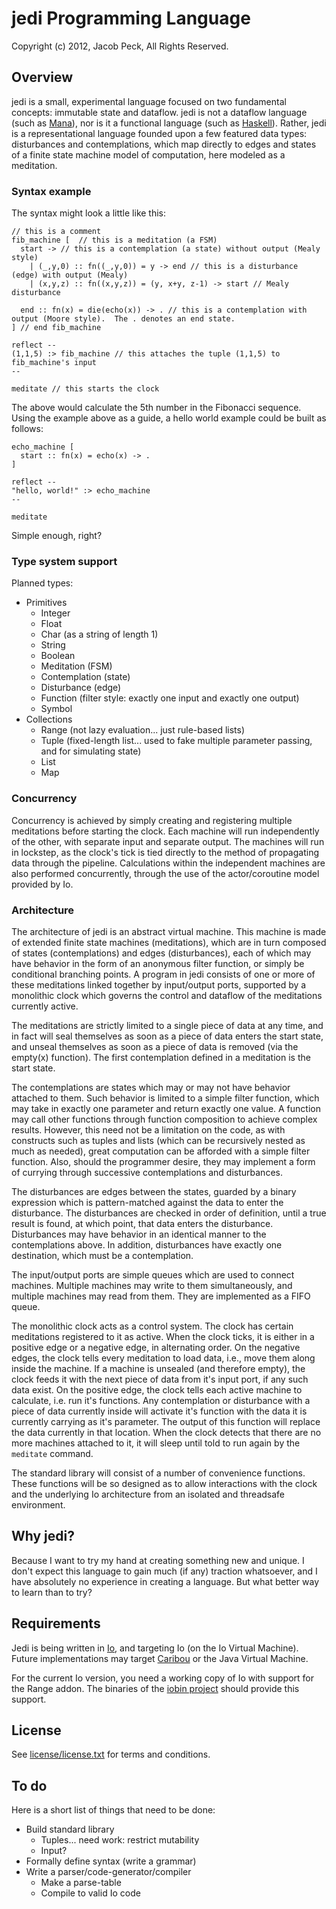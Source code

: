 # jedi Programming Language 

Copyright (c) 2012, Jacob Peck, All Rights Reserved.

## Overview

jedi is a small, experimental language focused on two fundamental concepts: immutable state and dataflow.  jedi is not a dataflow language (such as [Mana](https://github.com/jeremytregunna/Mana)), nor is it a functional language (such as [Haskell](http://www.haskell.org/haskellwiki/Haskell)).  Rather, jedi is a representational language founded upon a few featured data types: disturbances and contemplations, which map directly to edges and states of a finite state machine model of computation, here modeled as a meditation.

### Syntax example

The syntax might look a little like this:
  
    // this is a comment
    fib_machine [  // this is a meditation (a FSM)
      start -> // this is a contemplation (a state) without output (Mealy style)
        | (_,y,0) :: fn((_,y,0)) = y -> end // this is a disturbance (edge) with output (Mealy)
        | (x,y,z) :: fn((x,y,z)) = (y, x+y, z-1) -> start // Mealy disturbance
      
      end :: fn(x) = die(echo(x)) -> . // this is a contemplation with output (Moore style).  The . denotes an end state.
    ] // end fib_machine
    
    reflect --
    (1,1,5) :> fib_machine // this attaches the tuple (1,1,5) to fib_machine's input
    --
    
    meditate // this starts the clock
  
The above would calculate the 5th number in the Fibonacci sequence.  Using the example above as a guide, a hello world example could be built as follows:

    echo_machine [
      start :: fn(x) = echo(x) -> .
    ]
    
    reflect --
    "hello, world!" :> echo_machine
    --
    
    meditate
    
Simple enough, right?

### Type system support

Planned types:

  * Primitives
    * Integer
    * Float
    * Char (as a string of length 1)
    * String
    * Boolean
    * Meditation (FSM)
    * Contemplation (state)
    * Disturbance (edge)
    * Function (filter style: exactly one input and exactly one output)
    * Symbol
  * Collections
    * Range (not lazy evaluation... just rule-based lists)
    * Tuple (fixed-length list... used to fake multiple parameter passing, and for simulating state)
    * List
    * Map

### Concurrency

Concurrency is achieved by simply creating and registering multiple meditations before starting the clock.  Each machine will run independently of the other, with separate input and separate output.  The machines will run in lockstep, as the clock's tick is tied directly to the method of propagating data through the pipeline.  Calculations within the independent machines are also performed concurrently, through the use of the actor/coroutine model provided by Io.

### Architecture

The architecture of jedi is an abstract virtual machine.  This machine is made of extended finite state machines (meditations), which are in turn composed of states (contemplations) and edges (disturbances), each of which may have behavior in the form of an anonymous filter function, or simply be conditional branching points.  A program in jedi consists of one or more of these meditations linked together by input/output ports, supported by a monolithic clock which governs the control and dataflow of the meditations currently active.

The meditations are strictly limited to a single piece of data at any time, and in fact will seal themselves as soon as a piece of data enters the start state, and unseal themselves as soon as a piece of data is removed (via the empty(x) function).  The first contemplation defined in a meditation is the start state.

The contemplations are states which may or may not have behavior attached to them.  Such behavior is limited to a simple filter function, which may take in exactly one parameter and return exactly one value.  A function may call other functions through function composition to achieve complex results.  However, this need not be a limitation on the code, as with constructs such as tuples and lists (which can be recursively nested as much as needed), great computation can be afforded with a simple filter function.  Also, should the programmer desire, they may implement a form of currying through successive contemplations and disturbances.

The disturbances are edges between the states, guarded by a binary expression which is pattern-matched against the data to enter the disturbance.  The disturbances are checked in order of definition, until a true result is found, at which point, that data enters the disturbance.  Disturbances may have behavior in an identical manner to the contemplations above.  In addition, disturbances have exactly one destination, which must be a contemplation.

The input/output ports are simple queues which are used to connect machines.  Multiple machines may write to them simultaneously, and multiple machines may read from them.  They are implemented as a FIFO queue.

The monolithic clock acts as a control system.  The clock has certain meditations registered to it as active.  When the clock ticks, it is either in a positive edge or a negative edge, in alternating order.  On the negative edges, the clock tells every meditation to load data, i.e., move them along inside the machine.  If a machine is unsealed (and therefore empty), the clock feeds it with the next piece of data from it's input port, if any such data exist.  On the positive edge, the clock tells each active machine to calculate, i.e. run it's functions.  Any contemplation or disturbance with a piece of data currently inside will activate it's function with the data it is currently carrying as it's parameter.  The output of this function will replace the data currently in that location.  When the clock detects that there are no more machines attached to it, it will sleep until told to run again by the `meditate` command.

The standard library will consist of a number of convenience functions.  These functions will be so designed as to allow interactions with the clock and the underlying Io architecture from an isolated and threadsafe environment.

## Why jedi?  

Because I want to try my hand at creating something new and unique.  I don't expect this language to gain much (if any) traction whatsoever, and I have absolutely no experience in creating a language.  But what better way to learn than to try?

## Requirements

Jedi is being written in [Io](http://www.iolanguage.com/), and targeting Io (on the Io Virtual Machine).  Future implementations may target [Caribou](https://github.com/jeremytregunna/caribou) or the Java Virtual Machine.

For the current Io version, you need a working copy of Io with support for the Range addon.  The binaries of the [iobin project](http://iobin.suspended-chord.info/) should provide this support.

## License

See [license/license.txt](https://raw.github.com/gatesphere/jedi/master/license/license.txt) for terms and conditions.

## To do

Here is a short list of things that need to be done:

  * Build standard library
    * Tuples... need work: restrict mutability
    * Input?
  * Formally define syntax (write a grammar)
  * Write a parser/code-generator/compiler
    * Make a parse-table
    * Compile to valid Io code

